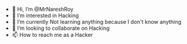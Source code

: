 - 👋 Hi, I’m @MrNareshRoy
- 👀 I’m interested in Hacking
- 🌱 I’m currently Not learning anything because I don't know anything
- 💞️ I’m looking to collaborate on Hacking
- 📫 How to reach me as a Hacker

<!---
MrNareshRoy/MrNareshRoy is a ✨ special ✨ repository because its `README.md` (this file) appears on your GitHub profile.
You can click the Preview link to take a look at your changes.
--->
